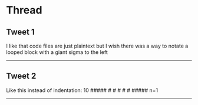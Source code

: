 # Thread

## Tweet 1

I like that code files are just plaintext but I wish there was a way to notate a looped block with a giant sigma to the left

---

## Tweet 2

Like this instead of indentation: 10 ##### # # # # # ##### n=1

---

